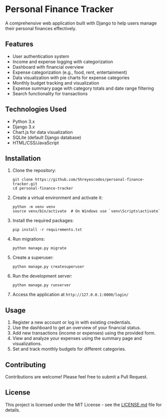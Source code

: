 # Personal Finance Tracker

A comprehensive web application built with Django to help users manage their personal finances effectively.

## Features

- User authentication system
- Income and expense logging with categorization
- Dashboard with financial overview
- Expense categorization (e.g., food, rent, entertainment)
- Data visualization with pie charts for expense categories
- Monthly budget tracking and visualization
- Expense summary page with category totals and date range filtering
- Search functionality for transactions

## Technologies Used

- Python 3.x
- Django 3.x
- Chart.js for data visualization
- SQLite (default Django database)
- HTML/CSS/JavaScript

## Installation

1. Clone the repository:
   ```
   git clone https://github.com/Shreyescodes/personal-finance-tracker.git
   cd personal-finance-tracker
   ```

2. Create a virtual environment and activate it:
   ```
   python -m venv venv
   source venv/bin/activate  # On Windows use `venv\Scripts\activate`
   ```

3. Install the required packages:
   ```
   pip install -r requirements.txt
   ```

4. Run migrations:
   ```
   python manage.py migrate
   ```

5. Create a superuser:
   ```
   python manage.py createsuperuser
   ```

6. Run the development server:
   ```
   python manage.py runserver
   ```

7. Access the application at `http://127.0.0.1:8000/login/`

## Usage

1. Register a new account or log in with existing credentials.
2. Use the dashboard to get an overview of your financial status.
3. Add new transactions (income or expenses) using the provided form.
4. View and analyze your expenses using the summary page and visualizations.
5. Set and track monthly budgets for different categories.

## Contributing

Contributions are welcome! Please feel free to submit a Pull Request.

## License

This project is licensed under the MIT License - see the [LICENSE.md](LICENSE.md) file for details.

